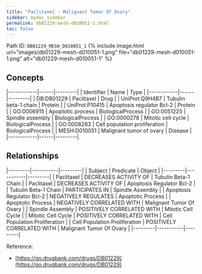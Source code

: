 ```yaml
---
title: "Paclitaxel - Malignant Tumor Of Ovary"
sidebar: mydoc_sidebar
permalink: db01229-mesh-d010051-1.html
toc: false 
---
```



Path ID: `DB01229_MESH_D010051_1`
{% include image.html url="images/db01229-mesh-d010051-1.png" file="db01229-mesh-d010051-1.png" alt="db01229-mesh-d010051-1" %}

## Concepts

|------------|------|---------|
| Identifier | Name | Type    |
|------------|------|---------|
| DB:DB01229 | Paclitaxel | Drug |
| UniProt:Q9H4B7 | Tubulin beta-1 chain | Protein |
| UniProt:P10415 | Apoptosis regulator Bcl-2 | Protein |
| GO:0006915 | Apoptotic process | BiologicalProcess |
| GO:0051225 | Spindle assembly | BiologicalProcess |
| GO:0000278 | Mitotic cell cycle | BiologicalProcess |
| GO:0008283 | Cell population proliferation | BiologicalProcess |
| MESH:D010051 | Malignant tumor of ovary | Disease |
|------------|------|---------|

## Relationships

|---------|-----------|---------|
| Subject | Predicate | Object  |
|---------|-----------|---------|
| Paclitaxel | DECREASES ACTIVITY OF | Tubulin Beta-1 Chain |
| Paclitaxel | DECREASES ACTIVITY OF | Apoptosis Regulator Bcl-2 |
| Tubulin Beta-1 Chain | PARTICIPATES IN | Spindle Assembly |
| Apoptosis Regulator Bcl-2 | NEGATIVELY REGULATES | Apoptotic Process |
| Apoptotic Process | NEGATIVELY CORRELATED WITH | Malignant Tumor Of Ovary |
| Spindle Assembly | POSITIVELY CORRELATED WITH | Mitotic Cell Cycle |
| Mitotic Cell Cycle | POSITIVELY CORRELATED WITH | Cell Population Proliferation |
| Cell Population Proliferation | POSITIVELY CORRELATED WITH | Malignant Tumor Of Ovary |
|---------|-----------|---------|

Reference: 
  - [https://go.drugbank.com/drugs/DB01229](https://go.drugbank.com/drugs/DB01229)
